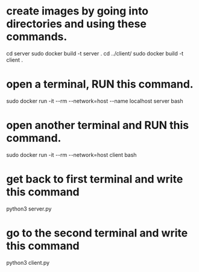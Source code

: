 # create images by going into directories and using these commands.
cd server
sudo docker build -t server .
cd ../client/
sudo docker build -t client .

# open a terminal, RUN this command.
sudo docker run -it --rm --network=host --name localhost server bash

# open another terminal and RUN this command.
sudo docker run -it --rm --network=host client bash

# get back to first terminal and write this command
python3 server.py

# go to the second terminal and write this command
python3 client.py
